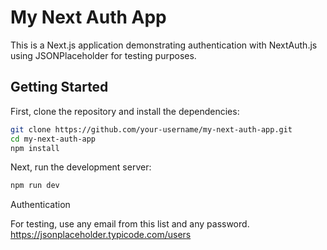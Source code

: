# My Next Auth App

This is a Next.js application demonstrating authentication with NextAuth.js using JSONPlaceholder for testing purposes.

## Getting Started

First, clone the repository and install the dependencies:

```bash
git clone https://github.com/your-username/my-next-auth-app.git
cd my-next-auth-app
npm install
```


Next, run the development server:
```bash
npm run dev
```
Authentication

For testing, use any email from this list and any password.
https://jsonplaceholder.typicode.com/users